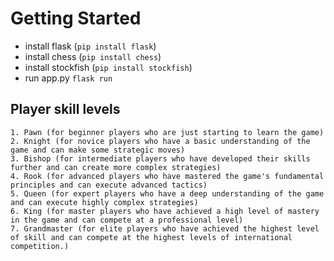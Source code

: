 # Getting Started

- install flask (`pip install flask`)
- install chess (`pip install chess`)
- install stockfish (`pip install stockfish`)
- run app.py `flask run`


## Player skill levels

    1. Pawn (for beginner players who are just starting to learn the game)
    2. Knight (for novice players who have a basic understanding of the game and can make some strategic moves)
    3. Bishop (for intermediate players who have developed their skills further and can create more complex strategies)
    4. Rook (for advanced players who have mastered the game's fundamental principles and can execute advanced tactics)
    5. Queen (for expert players who have a deep understanding of the game and can execute highly complex strategies)
    6. King (for master players who have achieved a high level of mastery in the game and can compete at a professional level)
    7. Grandmaster (for elite players who have achieved the highest level of skill and can compete at the highest levels of international competition.)